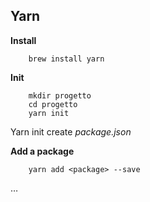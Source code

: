 ## Yarn ##

**Install**

        brew install yarn

**Init**

        mkdir progetto
        cd progetto
        yarn init

Yarn init create _package.json_

**Add a package**

        yarn add <package> --save

…
